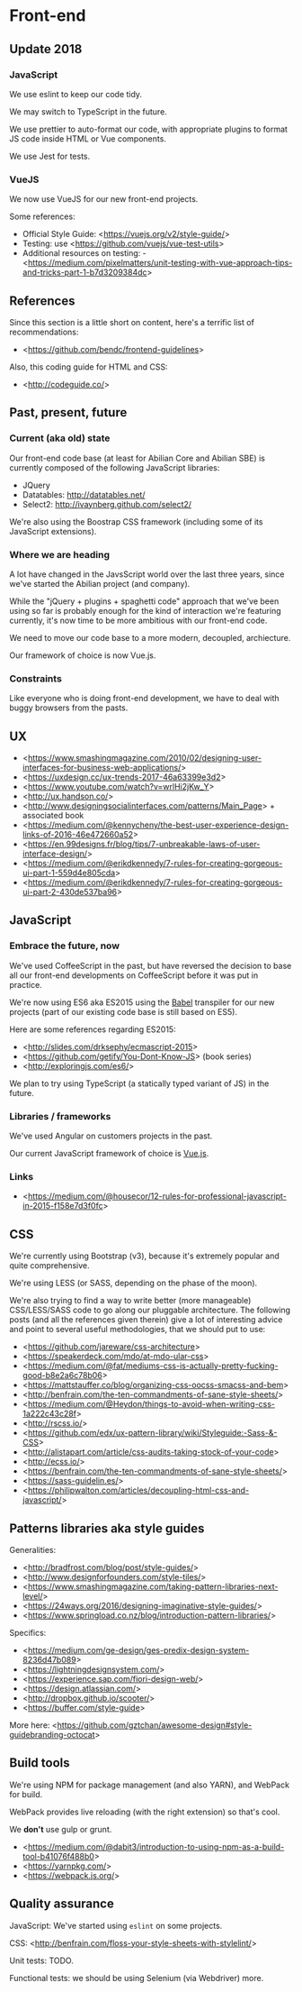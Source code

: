 # Front-end

## Update 2018

### JavaScript

We use eslint to keep our code tidy.

We may switch to TypeScript in the future.

We use prettier to auto-format our code, with appropriate plugins to format JS code inside HTML or Vue components.

We use Jest for tests.

### VueJS

We now use VueJS for our new front-end projects.

Some references:

- Official Style Guide: \<<https://vuejs.org/v2/style-guide/>>
- Testing: use \<<https://github.com/vuejs/vue-test-utils>>
- Additional resources on testing:
  \- \<<https://medium.com/pixelmatters/unit-testing-with-vue-approach-tips-and-tricks-part-1-b7d3209384dc>>

## References

Since this section is a little short on content, here's a terrific list of recommendations:

- \<<https://github.com/bendc/frontend-guidelines>>

Also, this coding guide for HTML and CSS:

- \<<http://codeguide.co/>>

## Past, present, future

### Current (aka old) state

Our front-end code base (at least for Abilian Core and Abilian SBE) is currently composed of the following JavaScript libraries:

- JQuery
- Datatables: <http://datatables.net/>
- Select2: <http://ivaynberg.github.com/select2/>

We're also using the Boostrap CSS framework (including some of its JavaScript extensions).

### Where we are heading

A lot have changed in the JavsScript world over the last three years, since we've started the Abilian project (and company).

While the "jQuery + plugins + spaghetti code" approach that we've been using so far is probably enough for the kind of interaction we're featuring currently, it's now time to be more ambitious with our front-end code.

We need to move our code base to a more modern, decoupled, archiecture.

Our framework of choice is now Vue.js.

### Constraints

Like everyone who is doing front-end development, we have to deal with buggy browsers from the pasts.

## UX

- \<<https://www.smashingmagazine.com/2010/02/designing-user-interfaces-for-business-web-applications/>>
- \<<https://uxdesign.cc/ux-trends-2017-46a63399e3d2>>
- \<<https://www.youtube.com/watch?v=wrlHi2jKw_Y>>
- \<<http://ux.handson.co/>>
- \<<http://www.designingsocialinterfaces.com/patterns/Main_Page>> + associated book
- \<<https://medium.com/@kennycheny/the-best-user-experience-design-links-of-2016-46e472660a52>>
- \<<https://en.99designs.fr/blog/tips/7-unbreakable-laws-of-user-interface-design/>>
- \<<https://medium.com/@erikdkennedy/7-rules-for-creating-gorgeous-ui-part-1-559d4e805cda>>
- \<<https://medium.com/@erikdkennedy/7-rules-for-creating-gorgeous-ui-part-2-430de537ba96>>

## JavaScript

### Embrace the future, now

We've used CoffeeScript in the past, but have reversed the decision to base all our front-end developments on CoffeeScript before it was put in practice.

We're now using ES6 aka ES2015 using the [Babel](https://babeljs.io/) transpiler for our new projects (part of our existing code base is still based on ES5).

Here are some references regarding ES2015:

- \<<http://slides.com/drksephy/ecmascript-2015>>
- \<<https://github.com/getify/You-Dont-Know-JS>> (book series)
- \<<http://exploringjs.com/es6/>>

We plan to try using TypeScript (a statically typed variant of JS) in the future.

### Libraries / frameworks

We've used Angular on customers projects in the past.

Our current JavaScript framework of choice is [Vue.js](http://www.vuejs.org/).

### Links

- \<<https://medium.com/@housecor/12-rules-for-professional-javascript-in-2015-f158e7d3f0fc>>

## CSS

We're currently using Bootstrap (v3), because it's extremely popular and quite comprehensive.

We're using LESS (or SASS, depending on the phase of the moon).

We're also trying to find a way to write better (more manageable) CSS/LESS/SASS code to go along our pluggable architecture. The following posts (and all the references given therein) give a lot of interesting advice and point to several useful methodologies, that we should put to use:

- \<<https://github.com/jareware/css-architecture>>
- \<<https://speakerdeck.com/mdo/at-mdo-ular-css>>
- \<<https://medium.com/@fat/mediums-css-is-actually-pretty-fucking-good-b8e2a6c78b06>>
- \<<https://mattstauffer.co/blog/organizing-css-oocss-smacss-and-bem>>
- \<<http://benfrain.com/the-ten-commandments-of-sane-style-sheets/>>
- \<<https://medium.com/@Heydon/things-to-avoid-when-writing-css-1a222c43c28f>>
- \<<http://rscss.io/>>
- \<<https://github.com/edx/ux-pattern-library/wiki/Styleguide:-Sass-&-CSS>>
- \<<http://alistapart.com/article/css-audits-taking-stock-of-your-code>>
- \<<http://ecss.io/>>
- \<<https://benfrain.com/the-ten-commandments-of-sane-style-sheets/>>
- \<<https://sass-guidelin.es/>>
- \<<https://philipwalton.com/articles/decoupling-html-css-and-javascript/>>

## Patterns libraries aka style guides

Generalities:

- \<<http://bradfrost.com/blog/post/style-guides/>>
- \<<http://www.designforfounders.com/style-tiles/>>
- \<<https://www.smashingmagazine.com/taking-pattern-libraries-next-level/>>
- \<<https://24ways.org/2016/designing-imaginative-style-guides/>>
- \<<https://www.springload.co.nz/blog/introduction-pattern-libraries/>>

Specifics:

- \<<https://medium.com/ge-design/ges-predix-design-system-8236d47b089>>
- \<<https://lightningdesignsystem.com/>>
- \<<https://experience.sap.com/fiori-design-web/>>
- \<<https://design.atlassian.com/>>
- \<<http://dropbox.github.io/scooter/>>
- \<<https://buffer.com/style-guide>>

More here: \<<https://github.com/gztchan/awesome-design#style-guidebranding-octocat>>

## Build tools

We're using NPM for package management (and also YARN), and WebPack for build.

WebPack provides live reloading (with the right extension) so that's cool.

We **don't** use gulp or grunt.

- \<<https://medium.com/@dabit3/introduction-to-using-npm-as-a-build-tool-b41076f488b0>>
- \<<https://yarnpkg.com/>>
- \<<https://webpack.js.org/>>

## Quality assurance

JavaScript: We've started using `eslint` on some projects.

CSS: \<<http://benfrain.com/floss-your-style-sheets-with-stylelint/>>

Unit tests: TODO.

Functional tests: we should be using Selenium (via Webdriver) more.
